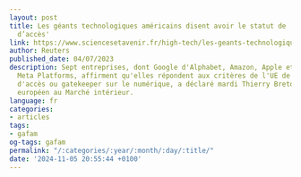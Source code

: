 ```yaml
---
layout: post
title: Les géants technologiques américains disent avoir le statut de 'contrôleurs
  d’accès'
link: https://www.sciencesetavenir.fr/high-tech/les-geants-technologiques-americains-disent-avoir-le-statut-de-controleurs-d-acces_172455
author: Reuters
published_date: 04/07/2023
description: Sept entreprises, dont Google d'Alphabet, Amazon, Apple et Facebook de
  Meta Platforms, affirment qu'elles répondent aux critères de l'UE de contrôleur
  d'accès ou gatekeeper sur le numérique, a déclaré mardi Thierry Breton, commissaire
  européen au Marché intérieur.
language: fr
categories:
- articles
tags:
- gafam
og-tags: gafam
permalink: "/:categories/:year/:month/:day/:title/"
date: '2024-11-05 20:55:44 +0100'
---
```

